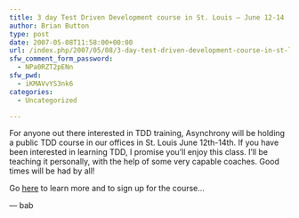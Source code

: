 ```yaml
---
title: 3 day Test Driven Development course in St. Louis — June 12-14
author: Brian Button
type: post
date: 2007-05-08T11:58:00+00:00
url: /index.php/2007/05/08/3-day-test-driven-development-course-in-st-louis-june-12-14/
sfw_comment_form_password:
  - NPa0RZT2pENn
sfw_pwd:
  - iKMAVvYS3nk6
categories:
  - Uncategorized

---
```

For anyone out there interested in TDD training, Asynchrony will be holding a public TDD course in our offices in St. Louis June 12th-14th. If you have been interested in learning TDD, I promise you&#8217;ll enjoy this class. I&#8217;ll be teaching it personally, with the help of some very capable coaches. Good times will be had by all!

Go [here][1] to learn more and to sign up for the course&#8230;

&#8212; bab

 [1]: http://www.asolutions.com/tdd "Test Driven Development Course Information"